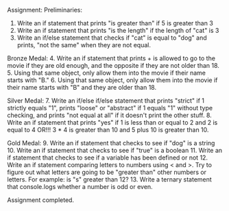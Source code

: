 Assignment:
Preliminaries:
1. Write an if statement that prints "is greater than" if 5 is greater than 3
2. Write an if statement that prints "is the length" if the length of "cat" is 3
3. Write an if/else statement that checks if "cat" is equal to "dog" and prints, "not the same" when they are not equal.

Bronze Medal:
4. Write an if statement that prints <theNameOfThePerson> + is allowed to go to the movie if they are old enough, and the opposite if they are not older than 18.
5. Using that same object, only allow them into the movie if their name starts with "B."
6. Using that same object, only allow them into the movie if their name starts with "B" and they are older than 18.

Silver Medal:
7. Write an if/else if/else statement that prints "strict" if 1 strictly equals "1", prints "loose" or "abstract" if 1 equals "1" without type checking, and prints "not equal at all" if it doesn't print the other stuff.
8. Write an if statement that prints "yes" if 1 is less than or equal to 2 and 2 is equal to 4
OR!!! 3 * 4 is greater than 10 and 5 plus 10 is greater than 10.

Gold Medal:
9. Write an if statement that checks to see if "dog" is a string 
10. Write an if statement that checks to see if "true" is a boolean 
11. Write an if statement that checks to see if a variable has been defined or not 
12. Write an if statement comparing letters to numbers using < and >. Try to figure out what letters are going to be "greater than" other numbers or letters. For example: is "s" greater than 12? 
13. Write a ternary statement that console.logs whether a number is odd or even. 

Assignment completed.